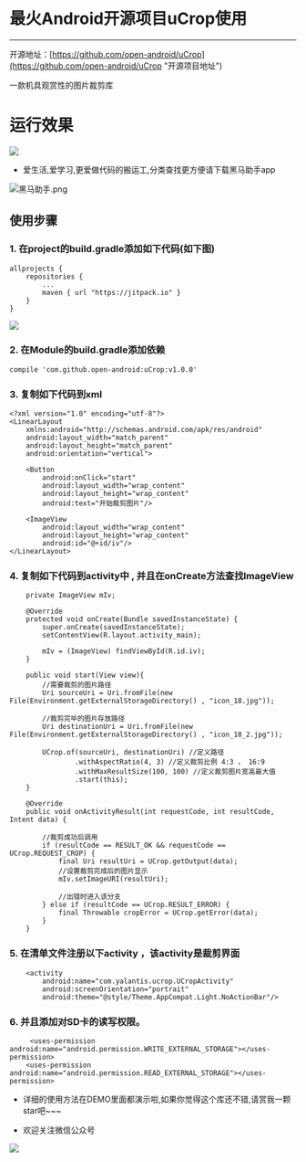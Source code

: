 # 最火Android开源项目uCrop使用
---
开源地址：[https://github.com/open-android/uCrop](https://github.com/open-android/uCrop "开源项目地址")

一款机具观赏性的图片裁剪库


# 运行效果
![](http://i.imgur.com/bMRLCtk.gif)

* 爱生活,爱学习,更爱做代码的搬运工,分类查找更方便请下载黑马助手app

![黑马助手.png](http://upload-images.jianshu.io/upload_images/4037105-f777f1214328dcc4.png?imageMogr2/auto-orient/strip%7CimageView2/2/w/1240)


## 使用步骤

### 1. 在project的build.gradle添加如下代码(如下图)

	allprojects {
	    repositories {
	        ...
	        maven { url "https://jitpack.io" }
	    }
	}

![](http://oi5nqn6ce.bkt.clouddn.com/itheima/booster/code/jitpack.png)


### 2. 在Module的build.gradle添加依赖

    compile 'com.github.open-android:uCrop:v1.0.0'


### 3. 复制如下代码到xml

	<?xml version="1.0" encoding="utf-8"?>
	<LinearLayout
	    xmlns:android="http://schemas.android.com/apk/res/android"
	    android:layout_width="match_parent"
	    android:layout_height="match_parent"
	    android:orientation="vertical">
	
	    <Button
	        android:onClick="start"
	        android:layout_width="wrap_content"
	        android:layout_height="wrap_content"
	        android:text="开始裁剪图片"/>
	
	    <ImageView
	        android:layout_width="wrap_content"
	        android:layout_height="wrap_content"
	        android:id="@+id/iv"/>
	</LinearLayout>

### 4. 复制如下代码到activity中 , 并且在onCreate方法查找ImageView

		private ImageView mIv;

	    @Override
	    protected void onCreate(Bundle savedInstanceState) {
	        super.onCreate(savedInstanceState);
	        setContentView(R.layout.activity_main);
	
	        mIv = (ImageView) findViewById(R.id.iv);
	    }

		public void start(View view){
	        //需要裁剪的图片路径
	        Uri sourceUri = Uri.fromFile(new File(Environment.getExternalStorageDirectory() , "icon_18.jpg"));
	
	        //裁剪完毕的图片存放路径
	        Uri destinationUri = Uri.fromFile(new File(Environment.getExternalStorageDirectory() , "icon_18_2.jpg"));
	
	        UCrop.of(sourceUri, destinationUri) //定义路径
	                .withAspectRatio(4, 3) //定义裁剪比例 4:3 ， 16:9
	                .withMaxResultSize(100, 100) //定义裁剪图片宽高最大值
	                .start(this);
	    }
	
	    @Override
	    public void onActivityResult(int requestCode, int resultCode, Intent data) {
	
	        //裁剪成功后调用
	        if (resultCode == RESULT_OK && requestCode == UCrop.REQUEST_CROP) {
	            final Uri resultUri = UCrop.getOutput(data);
	            //设置裁剪完成后的图片显示
	            mIv.setImageURI(resultUri);
	
	            //出错时进入该分支
	        } else if (resultCode == UCrop.RESULT_ERROR) {
	            final Throwable cropError = UCrop.getError(data);
	        }
	    }

### 5. 在清单文件注册以下activity ，该activity是裁剪界面

		<activity
            android:name="com.yalantis.ucrop.UCropActivity"
            android:screenOrientation="portrait"
            android:theme="@style/Theme.AppCompat.Light.NoActionBar"/>

### 6. 并且添加对SD卡的读写权限。

		 <uses-permission android:name="android.permission.WRITE_EXTERNAL_STORAGE"></uses-permission>
	    <uses-permission android:name="android.permission.READ_EXTERNAL_STORAGE"></uses-permission>





* 详细的使用方法在DEMO里面都演示啦,如果你觉得这个库还不错,请赏我一颗star吧~~~

* 欢迎关注微信公众号

![](http://upload-images.jianshu.io/upload_images/4037105-8f737b5104dd0b5d.png?imageMogr2/auto-orient/strip%7CimageView2/2/w/1240)

